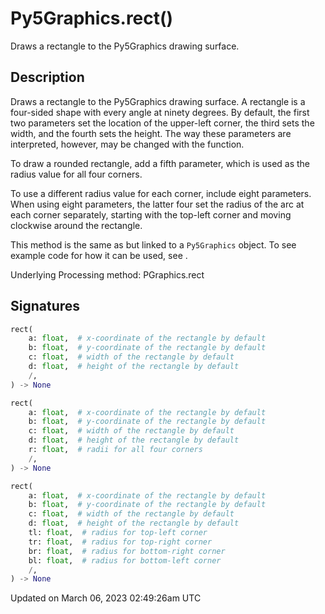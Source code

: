 # Py5Graphics.rect()

Draws a rectangle to the Py5Graphics drawing surface.

## Description

Draws a rectangle to the Py5Graphics drawing surface. A rectangle is a four-sided shape with every angle at ninety degrees. By default, the first two parameters set the location of the upper-left corner, the third sets the width, and the fourth sets the height. The way these parameters are interpreted, however, may be changed with the [](py5graphics_rect_mode) function.

To draw a rounded rectangle, add a fifth parameter, which is used as the radius value for all four corners.

To use a different radius value for each corner, include eight parameters. When using eight parameters, the latter four set the radius of the arc at each corner separately, starting with the top-left corner and moving clockwise around the rectangle.

This method is the same as [](sketch_rect) but linked to a `Py5Graphics` object. To see example code for how it can be used, see [](sketch_rect).

Underlying Processing method: PGraphics.rect

## Signatures

```python
rect(
    a: float,  # x-coordinate of the rectangle by default
    b: float,  # y-coordinate of the rectangle by default
    c: float,  # width of the rectangle by default
    d: float,  # height of the rectangle by default
    /,
) -> None

rect(
    a: float,  # x-coordinate of the rectangle by default
    b: float,  # y-coordinate of the rectangle by default
    c: float,  # width of the rectangle by default
    d: float,  # height of the rectangle by default
    r: float,  # radii for all four corners
    /,
) -> None

rect(
    a: float,  # x-coordinate of the rectangle by default
    b: float,  # y-coordinate of the rectangle by default
    c: float,  # width of the rectangle by default
    d: float,  # height of the rectangle by default
    tl: float,  # radius for top-left corner
    tr: float,  # radius for top-right corner
    br: float,  # radius for bottom-right corner
    bl: float,  # radius for bottom-left corner
    /,
) -> None
```

Updated on March 06, 2023 02:49:26am UTC
